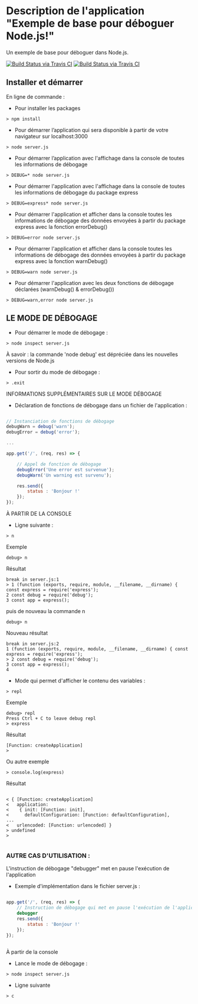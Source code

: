 # Description de l'application "Exemple de base pour déboguer Node.js!"

Un exemple de base pour déboguer dans Node.js.

[![Build Status via Travis CI](https://img.shields.io/badge/node.js-%3E%3D8.9.0-green.svg)](https://nodejs.org/en/download/releases/)
[![Build Status via Travis CI](https://img.shields.io/badge/npm-%3E%3D5.5.1-red.svg)](https://docs.npmjs.com/cli/version)

## Installer et démarrer

En ligne de commande :

- Pour installer les packages

```
> npm install
```

- Pour démarrer l’application qui sera disponible à partir de votre navigateur sur localhost:3000

```
> node server.js
```

- Pour démarrer l’application avec l'affichage dans la console de toutes les informations de débogage

```
> DEBUG=* node server.js
```

- Pour démarrer l'application avec l'affichage dans la console de toutes les informations de débogage du package express

```
> DEBUG=express* node server.js
```
- Pour démarrer l'application et afficher dans la console toutes les informations de débogage des données envoyées à partir du package express avec la fonction errorDebug()

```
> DEBUG=error node server.js
```

- Pour démarrer l'application et afficher dans la console toutes les informations de débogage des données envoyées à partir du package express avec la fonction warnDebug()

```
> DEBUG=warn node server.js
```

- Pour démarrer l'application avec les deux fonctions de débogage déclarées (warnDebug() & errorDebug())

```
> DEBUG=warn,error node server.js
```

## LE MODE DE DÉBOGAGE

- Pour démarrer le mode de débogage :

```
> node inspect server.js
```

À savoir : la commande 'node debug' est dépréciée dans les nouvelles versions de Node.js

- Pour sortir du mode de débogage :

```
> .exit
```

INFORMATIONS SUPPLÉMENTAIRES SUR LE MODE DÉBOGAGE

- Déclaration de fonctions de débogage dans un fichier de l'application :
    
```javascript

// Instanciation de fonctions de débogage
debugWarn = debug('warn');
debugError = debug('error');

...

app.get('/', (req, res) => {

    // Appel de fonction de débogage
    debugError('Une error est survenue');
    debugWarn('Un warning est survenu');

    res.send({
        status : 'Bonjour !'
    });
});

```

À PARTIR DE LA CONSOLE
- Ligne suivante :
    
```
> n
```

Exemple
        
```
debug> n
```

Résultat
        
```
break in server.js:1
> 1 (function (exports, require, module, __filename, __dirname) { const express = require('express');
2 const debug = require('debug');
3 const app = express();
```

puis de nouveau la commande n
        
```
debug> n
```

Nouveau résultat
        
```
break in server.js:2
1 (function (exports, require, module, __filename, __dirname) { const express = require('express');
> 2 const debug = require('debug');
3 const app = express();
4
```

 - Mode qui permet d'afficher le contenu des variables :
    
```
> repl
```

Exemple
        
```
debug> repl
Press Ctrl + C to leave debug repl
> express
```

Résultat
        
```
[Function: createApplication]
>
```

Ou autre exemple
            
```
> console.log(express)
```

Résultat
            
```

< { [Function: createApplication]
<   application:
<    { init: [Function: init],
<      defaultConfiguration: [Function: defaultConfiguration],
...
<   urlencoded: [Function: urlencoded] }
> undefined
>
                
```

### AUTRE CAS D'UTILISATION :
   
L'instruction de débogage "debugger" met en pause l'exécution de l'application

- Exemple d'implémentation dans le fichier server.js :
        
```javascript

app.get('/', (req, res) => {
    // Instruction de débogage qui met en pause l'exécution de l'application
    debugger
    res.send({
        status : 'Bonjour !'
    });
});
            
```

À partir de la console

- Lance le mode de débogage :
 
```
> node inspect server.js
```

- Ligne suivante

```
> c
